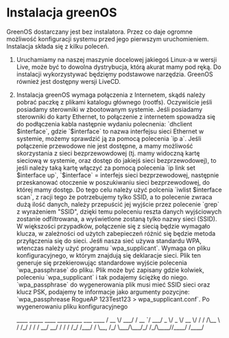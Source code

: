 <h1>Instalacja greenOS</h1>

<p>
GreenOS dostarczany jest bez instalatora. Przez co daje ogromne możliwość
konfiguracji systemu przed jego pierwszym uruchomieniem. Instalacja składa
się z kilku poleceń.
</p>
<ol>
<li>
Uruchamiamy na naszej maszynie docelowej jakiegoś Linux-a w wersji Live,
może być to dowolna dystrybucja, którą akurat mamy pod ręką. Do instalacji
wykorzystywać będzięmy podstawowe narzędzia. GreenOS również jest dostępny
wersji LiveCD.
</li>
<li>
<p>
Instalacja greenOS wymaga połączenia z Internetem, skądś należy pobrać
paczkę z plikami katalogu głównego (rootfs). Oczywiście jeśli posiadamy
sterowniki w zbootowanym systemie. Jeśli posiadamy sterowniki do karty
Ethernet, to połączenie z internetem spowadza się do podłączenia kabla
następnie wydaniu polecnenia: `dhclient $interface`, gdzie `$interface` to
nazwa interfejsu sieci Ethernet w systemie, możemy sprawdzić ją za pomocą
polecenia `ip a`. Jeśli połączenie przewodowe nie jest dostępne, a mamy
możliwość skorzystania z sieci bezprzewowdowej (tj. mamy widoczną kartę
sieciową w systemie, oraz dostęp do jakiejś sieci bezprzewodowej), to
jeśli należy taką kartę włączyć za pomocą polecenia 
`ip link set $interface up`, `$interface` = interfejs sieci bezprzewodowej,
następnie przeskanować otoczenie w poszukiwaniu
sieci bezprzewodowej, do której mamy dostęp. Do tego celu należy użyć polcenia
`iwlist $interface scan`, z racji tego że potrzebujemy tylko SSID, a to
polecenie zwraca dużą ilość danych, należy przepuścić jej wyjście przez
polecenie `grep` z wyrażeniem "SSID", dzięki temu poleceniu reszta danych 
wyjściowych zostanie odfiltrowana, a wyświetlone zostaną tylko nazwy sieci
(SSID). W większości przypadków, połączenie się z siecią będzie wymagało
klucza, w zależności od użytch zabepieczeń różnić się będzie metoda
przyłączenia się do sieci. Jeśłi nasza sieć używa standardu WPA, wtenczas
należy użyć programu `wpa_supplicant`. Wymaga on pliku konfiguracyjnego,
w którym znajdują się deklaracje sieci. Plik ten generuje się przekierowując
standardowe wyjście polecenia `wpa_passphrase` do pliku. Plik może być
zapisany gdzie kolwiek, poleceniu `wpa_supplicant` i tak podajemy ściężkę
do niego. `wpa_passphrase` do wygenerowania plik musi mieć SSID sieci oraz
klucz PSK, podajemy te informacje jako argumenty pozycjne:
`wpa_passphrease RogueAP 123Test123 > wpa_supplicant.conf`. Po wygenerowaniu
pliku konfiguracyjnego 
</li>
                               ____  _____
   ____ _________  ___  ____  / __ \/ ___/
  / __ `/ ___/ _ \/ _ \/ __ \/ / / /\__ \ 
 / /_/ / /  /  __/  __/ / / / /_/ /___/ / 
 \__, /_/   \___/\___/_/ /_/\____//____/  
/____/                                    
